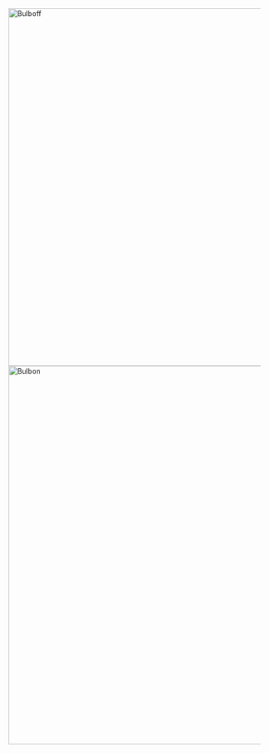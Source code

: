 <img width="1917" height="715" alt="Bulboff" src="https://github.com/user-attachments/assets/eded72b2-2295-4997-b164-b034a03504ae" />
<img width="1917" height="757" alt="Bulbon" src="https://github.com/user-attachments/assets/2ffba474-35d8-48bf-b1b4-49ca08903840" />
